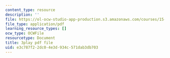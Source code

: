 ```yaml
---
content_type: resource
description: ''
file: https://ol-ocw-studio-app-production.s3.amazonaws.com/courses/15-390-new-enterprises-spring-2013/e3c787f22dc04e3d934c571dab3db703_NExvTgq5IM4.pdf
file_type: application/pdf
learning_resource_types: []
ocw_type: OCWFile
resourcetype: Document
title: 3play pdf file
uid: e3c787f2-2dc0-4e3d-934c-571dab3db703
---
```

